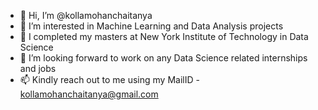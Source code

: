 - 👋 Hi, I’m @kollamohanchaitanya
- 👀 I’m interested in Machine Learning and Data Analysis projects
- 🌱 I completed my masters at New York Institute of Technology in Data Science
- 💞️ I’m looking forward to work on any Data Science related internships and jobs
- 📫 Kindly reach out to me using my MailID - kollamohanchaitanya@gmail.com

<!---
kollamohanchaitanya/kollamohanchaitanya is a ✨ special ✨ repository because its `README.md` (this file) appears on your GitHub profile.
You can click the Preview link to take a look at your changes.
--->
